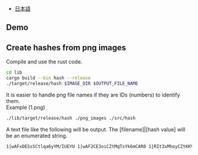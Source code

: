  - [日本語](/docs/README.ja.md)

## Demo


## Create hashes from png images
Compile and use the rust code.
```bash
cd lib
cargo build --bin hash --release
./target/release/hash $IMAGE_DIR $OUTPUT_FILE_NAME
```

It is easier to handle png file names if they are IDs (numbers) to identify them.  
Example (1.png)
```bash
./lib/target/release/hash ./png_images ./src/hash
```

A text file like the following will be output. The [filename]|[hash value] will be an enumerated string.
```bash
1|wAFxDESsSCtlqa6yYM/IUEYU 1|wAF2CE3oiCZtMqTxYk6mCAR0 1|RIt3xMhoyCZtKKVyYM6QOES0....
```

